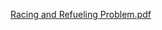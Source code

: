 [Racing and Refueling Problem.pdf](https://github.com/SotirisLegkas/Racing-and-Refueling/files/9990888/Racing.and.Refueling.Problem.pdf)
